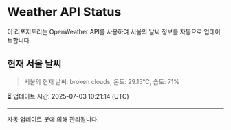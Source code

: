 
# Weather API Status

이 리포지토리는 OpenWeather API를 사용하여 서울의 날씨 정보를 자동으로 업데이트합니다.

## 현재 서울 날씨
> 서울의 현재 날씨: broken clouds, 온도: 29.15°C, 습도: 71%

⏳ 업데이트 시간: 2025-07-03 10:21:14 (UTC)

---
자동 업데이트 봇에 의해 관리됩니다.
